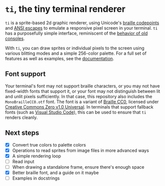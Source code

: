 # `ti`, the tiny terminal renderer

`ti` is a sprite-based 2d graphic renderer, using Unicode's [braille codepoints][braille] and [ANSI escapes][ansi escapes] to emulate
a responsive pixel screen in your terminal. `ti` has a purposefully simple interface, reminiscent of the [behavior of old consoles][hardware sprites].

With `ti`, you can draw sprites or individual pixels to the screen using various blitting modes and a simple 256-color palette. For a full set of features as well as examples, see the [documentation][documentation].

[braille]: https://en.wikipedia.org/wiki/Braille_Patterns
[ansi escapes]: https://en.wikipedia.org/wiki/ANSI_escape_code
[hardware sprites]: https://en.wikipedia.org/wiki/Sprite_(computer_graphics)#Systems_with_hardware_sprites

## Font support

Your terminal's font may not support braille characters, or you may not have fixed-width fonts that support it, or your font may not distinguish between
lit and unlit pixels sufficiently. In that case, this repository also includes the `MonoBrailleCC0.otf` font. The font is a variant of
[Braille CC0][braille cc0], licensed under [Creative Commons Zero v1.0 Universal][cc0]. In terminals that support fallback fonts (such as
[Visual Studio Code][vscode]), this can be used to ensure that `ti` renders cleanly.

[braille cc0]: https://www.fontspace.com/braille-cc0-font-f96789
[cc0]: https://creativecommons.org/share-your-work/public-domain/cc0/
[vscode]: https://code.visualstudio.com/

## Next steps

- [x] Convert true colors to palette colors
- [x] Operations to read sprites from image files in more advanced ways
- [x] A simple rendering loop
- [ ] Read input
- [ ] When drawing a standalone frame, ensure there's enough space
- [x] Better braille font, and a guide on it maybe
- [ ] Examples in docstrings

[documentation]: https://example.com
